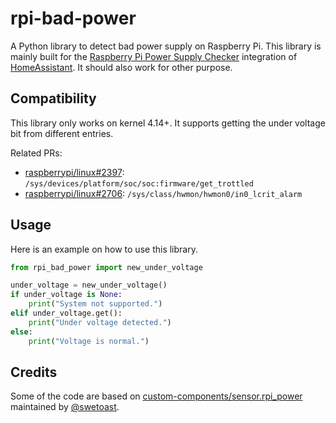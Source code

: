 # rpi-bad-power

A Python library to detect bad power supply on Raspberry Pi. This library is mainly built for the [Raspberry Pi Power Supply Checker](https://www.home-assistant.io/integrations/rpi_power/) integration of [HomeAssistant](https://github.com/home-assistant/core). It should also work for other purpose.

## Compatibility

This library only works on kernel 4.14+. It supports getting the under voltage bit from different entries.

Related PRs:

- [raspberrypi/linux#2397](https://github.com/raspberrypi/linux/pull/2397): `/sys/devices/platform/soc/soc:firmware/get_trottled`
- [raspberrypi/linux#2706](https://github.com/raspberrypi/linux/pull/2706): `/sys/class/hwmon/hwmon0/in0_lcrit_alarm`

## Usage

Here is an example on how to use this library.

```python
from rpi_bad_power import new_under_voltage

under_voltage = new_under_voltage()
if under_voltage is None:
    print("System not supported.")
elif under_voltage.get():
    print("Under voltage detected.")
else:
    print("Voltage is normal.")
```

## Credits

Some of the code are based on [custom-components/sensor.rpi_power](https://github.com/custom-components/sensor.rpi_power) maintained by [@swetoast](https://github.com/swetoast).

